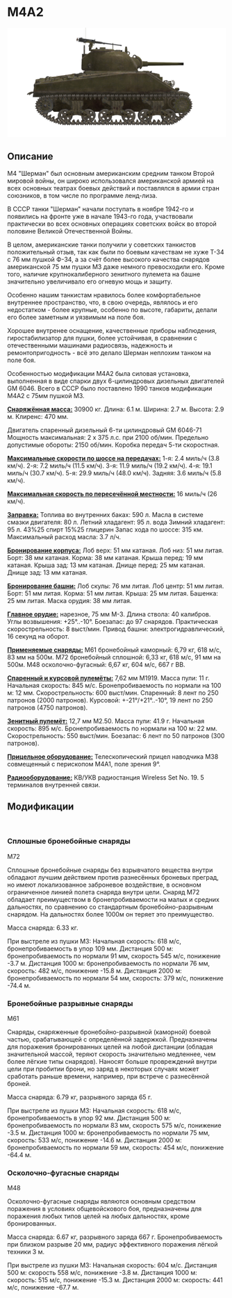 ﻿# M4A2

![_m4a2](../images/_m4a2.png)

## Описание

M4 "Шерман" был основным американским средним танком Второй мировой войны, он широко использовался американской армией на всех основных театрах боевых действий и поставлялся в армии стран союзников, в том числе по программе ленд-лиза.

В СССР танки "Шерман" начали поступать в ноябре 1942-го и появились на фронте уже в начале 1943-го года, участвовали практически во всех основных операциях советских войск во второй половине Великой Отечественной Войны.

В целом, американские танки получили у советских танкистов положительный отзыв, так как были по боевым качествам не хуже Т-34 с 76 мм пушкой Ф-34, а за счёт более высокого качества снарядов американской 75 мм пушки М3 даже немного превосходили его. Кроме того, наличие крупнокалиберного зенитного пулемета на башне значительно увеличивало его огневую мощь и защиту.

Особенно нашим танкистам нравилось более комфортабельное внутреннее пространство, что, в свою очередь, являлось и его недостатком - более крупные, особенно по высоте, габариты, делали его более заметным и уязвимым на поле боя. 

Хорошее внутренее оснащение, качественные приборы наблюдения, гиростабилизатор для пушки, более устойчивая, в сравнении с отечественными машинами радиосвязь, надежность и ремонтопригодность - всё это делало Шерман неплохим танком на поле боя.

Особенностью модификации M4A2 была силовая установка, выполненная в виде спарки двух 6-цилиндровых дизельных двигателей GM 6046. Всего в СССР было поставлено 1990 танков модификации М4А2 с 75мм пушкой М3.

<b><u>Снаряжённая масса:</u></b> 30900 кг.
Длина: 6.1 м.
Ширина: 2.7 м.
Высота: 2.9 м.
Клиренс: 470 мм.

Двигатель спаренный дизельный 6-ти цилиндровый GM 6046-71
Мощность максимальная: 2 x 375 л.с. при 2100 об/мин.
Предельно допустимые обороты: 2150 об/мин.
Коробка передач 5-ти скоростная.

<b><u>Максимальные скорости по шоссе на передачах:</u></b>
1-я: 2.4 миль/ч (3.8 км/ч).
2-я: 7.2 миль/ч (11.5 км/ч).
3-я: 11.9 миль/ч (19.2 км/ч).
4-я: 19.1 миль/ч (30.7 км/ч).
5-я: 29.9 миль/ч (48.0 км/ч).
Задняя: 3.6 миль/ч (5.8 км/ч).

<b><u>Максимальная скорость по пересечённой местности:</u></b> 16 миль/ч (26 км/ч).

<b><u>Заправка:</u></b>
Топлива во внутренних баках: 590 л.
Масла в системе смазки двигателя: 80 л.
Летний хладагент: 95 л. вода
Зимний хладагент: 95 л. 43%25 спирт 15%25 глицерин
Запас хода по шоссе: 315 км.
Максимальный расход масла: 3.7 л/ч.

<b><u>Бронирование корпуса:</u></b>
Лоб верх: 51 мм катаная.
Лоб низ: 51 мм литая.
Борт: 38 мм катаная.
Корма: 38 мм катаная.
Крыша перед: 19 мм катаная.
Крыша зад: 13 мм катаная.
Днище перед: 25 мм катаная.
Днище зад: 13 мм катаная.

<b><u>Бронирование башни:</u></b>
Лоб скулы: 76 мм литая.
Лоб центр: 51 мм литая.
Борт: 51 мм литая.
Корма: 51 мм литая.
Крыша: 25 мм литая.
Башенка: 25 мм литая.
Маска орудия: 38 мм литая.

<b><u>Главное орудие:</u></b> нарезное, 75 мм M-3.
Длина ствола: 40 калибров.
Углы возвышения: +25°..-10°.
Боезапас: до 97 снарядов.
Практическая скорострельность: 8 выст/мин.
Привод башни: электрогидравлический, 16 секунд на оборот.

<b><u>Применяемые снаряды:</u></b>
M61 бронебойный каморный: 6,79 кг, 618 м/с, 83 мм на 500м.
M72 бронебойный сплошной: 6,33 кг, 618 м/с, 91 мм на 500м.
M48 осколочно-фугасный: 6,67 кг, 604 м/с, 667 г ВВ.

<b><u>Спаренный и курсовой пулемёты:</u></b> 7,62 мм M1919.
Масса пули: 11 г.
Начальная скорость: 845 м/с.
Бронепробиваемость по нормали на 100 м: 12 мм.
Скорострельность: 600 выст/мин.
Спаренный: 8 лент по 250 патронов (2000 патронов).
Курсовой: +-21°/+21°..-10°, 19 лент по 250 патронов (4750 патронов).

<b><u>Зенитный пулемёт:</u></b> 12,7 мм M2.50.
Масса пули: 41.9 г.
Начальная скорость: 895 м/с.
Бронепробиваемость по нормали на 100 м: 22 мм.
Скорострельность: 550 выст/мин.
Боезапас: 6 лент по 50 патронов (300 патронов).

<b><u>Прицельное оборудование:</u></b>
Телескопический прицел наводчика M38 совмещенный с перископом М4А1, поле зрения 9°.

<b><u>Радиооборудование:</u></b>
КВ/УКВ радиостанция Wireless Set No. 19.
5 терминалов внутренней связи.

## Модификации
﻿

### Сплошные бронебойные снаряды

M72

Сплошные бронебойные снаряды без взрывчатого вещества внутри обладают лучшим действием против разнесённых броневых преград, но имеют локализованное заброневое воздействие, в основном ограниченное линией полета снаряда внутри цели. 
Снаряд М72 обладает преимуществом в бронепробиваемости на малых и средних дальностях, по сравнению со стандартным бронебойно-разрывным снарядом. На дальностях более 1000м он теряет это преимущество.

Масса снаряда: 6.33 кг.

При выстреле из пушки M3:
Начальная скорость: 618 м/с, бронепробиваемость в упор 109 мм.
Дистанция 500 м: бронепробиваемость по нормали 91 мм, скорость 545 м/с, понижение -3.7 м.
Дистанция 1000 м: бронепробиваемость по нормали 76 мм, скорость: 482 м/с, понижение -15.8 м.
Дистанция 2000 м: бронепробиваемость по нормали 54 мм, скорость: 379 м/с, понижение -74.4 м.﻿

### Бронебойные разрывные снаряды

M61

Снаряды, снаряженные бронебойно-разрывной (каморной) боевой частью, срабатывающей с определённой задержкой.
Предназначены для поражения бронированных целей на любой дистанции (обладая значительной массой, теряют скорость значительно медленнее, чем более лёгкие типы снарядов). Наносят больше провреждений внутри цели при пробитии брони, но заряд в некоторых случаях может сработать раньше времени, например, при встрече с разнесённой броней.

Масса снаряда: 6.79 кг, разрывного заряда 65 г.

При выстреле из пушки M3:
Начальная скорость: 618 м/с, бронепробиваемость в упор 92 мм.
Дистанция 500 м: бронепробиваемость по нормали 83 мм, скорость 575 м/с, понижение -3.5 м.
Дистанция 1000 м: бронепробиваемость по нормали 75 мм, скорость: 533 м/с, понижение -14.6 м.
Дистанция 2000 м: бронепробиваемость по нормали 59 мм, скорость: 454 м/с, понижение -64.4 м.﻿

### Осколочно-фугасные снаряды

M48

Осколочно-фугасные снаряды являются основным средством поражения в условиях общевойскового боя, предназначены для поражения любых типов целей на любых дальностях, кроме бронированных.

Масса снаряда: 6.67 кг, разрывного заряда 667 г.
Бронепробиваемость при близком разрыве 20 мм, радиус эффективного поражения лёгкой техники 3 м.

При выстреле из пушки M3:
Начальная скорость: 604 м/с.
Дистанция 500 м: скорость 558 м/с, понижение -3.8 м.
Дистанция 1000 м: скорость: 515 м/с, понижение -15.3 м.
Дистанция 2000 м: скорость: 441 м/с, понижение -67.7 м.